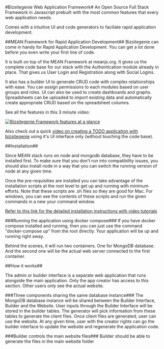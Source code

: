 #Bizsitegenie Web Application Framework#
An Open Source Full Stack Framework in Javascript prebuilt with the most common features that every web application needs. 

Comes with a intuitive UI and code generators to faciliate rapid application development.

##MEAN Framework for Rapid Application Development##
Bizsitegenie can come in handy for Rapid Application Development. You can get a lot done before you even write your first line of code. 

It is built on top of the MEAN Framework at meanjs.org. It gives us the complete code base for our stack with the Authentication module already in place. That gives us User Login and Registration along with Social Logins. 

It also has a builder UI to generate CRUD code with complex relationships with ease. You can assign permissions to each modules based on user groups and roles. UI can also be used to create dashboards and graphs. Spreadsheets can be uploaded to import existing data and automatically create appropriate CRUD based on the spreadsheet columns.

See all the features in this 3 minute video:

[![Bizsitegenie Framework features at a glance](https://i.vimeocdn.com/video/571422537_295x166.webp)](https://player.vimeo.com/video/167171173)

Also check out a quick [video on creating a TODO application with bizsitegenie](https://bizsitegenie.com/example-todo/) using it's UI interface only (without touching the code base).

##Installation##

Since MEAN stack runs on node and mongodb database, they have to be installed first. To make sure that you don't run into compatibility issues, you should also install node in a way that you can switch the running version of node at any given time. 

Once the pre-requisities are installed you can take advantage of the installation scripts at the root level to get up and running with minimum efforts. Note that these scripts are .sh files so they are good for Mac. For windows, you can see the contents of these scripts and run the given commands in a new your command window. 

[Refer to this link for the detailed installation instructions with video tutorials](https://bizsitegenie.com/installation)

###Running the application using docker compose###
If you have docker compose installed and running, then you can just use the command "docker-compose up" from the root directly. Your application will be up and running right away. 

Behind the scenes, it will run two containers. One for MongoDB database. And the second one will be the actual web server connected to the first container. 

##How it works##

The admin or builder interface is a separate web application that runs alongside the main application. Only the app creator has access to this section. Other users only see the actual website.

###Three components sharing the same database instance###
The MongoDB database instance will be shared between the Builder Interface, Builder and the Website. User inputs through the Builder Interface will be stored in the builder tables. The generator will pick information from these tables to generate the client files. Once client files are generated, user can use the website. At any given time, user with the creator rights can go the builder interface to update the website and regenerate the application code.

###Builder controls the main website files###
Builder should be able to generate the files in the main website folder

